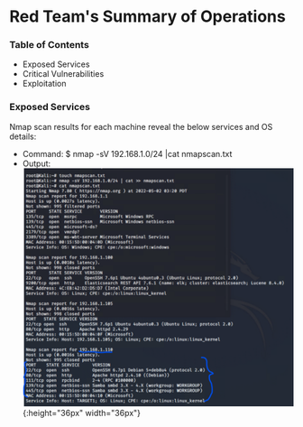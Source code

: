 # Red Team's Summary of Operations

### Table of Contents
- Exposed Services
- Critical Vulnerabilities
- Exploitation

### Exposed Services
Nmap scan results for each machine reveal the below services and OS details:
- Command: $ nmap -sV 192.168.1.0/24 |cat nmapscan.txt
- Output: 
![Fig. 1: Network mapping with NMAP.](https://github.com/NZS-USYD/CySec-Project-3-/blob/main/Red%20Team%20Operations/Fig.%201.%20NMAP%20scan-Discovery.PNG){:height="36px" width="36px"}
